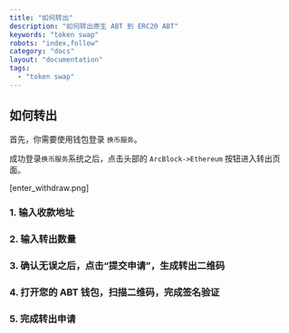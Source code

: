 ```yaml
---
title: "如何转出"
description: "如何转出原生 ABT 到 ERC20 ABT"
keywords: "token swap"
robots: "index,follow"
category: "docs"
layout: "documentation"
tags:
  - "token swap"
---
```


## 如何转出

首先，你需要使用钱包登录 `换币服务`。

成功登录`换币服务`系统之后，点击头部的 `ArcBlock->Ethereum` 按钮进入转出页面。

[enter_withdraw.png]

### 1. 输入收款地址

### 2. 输入转出数量

### 3. 确认无误之后，点击“提交申请”，生成转出二维码

### 4. 打开您的 ABT 钱包，扫描二维码，完成签名验证

### 5. 完成转出申请

